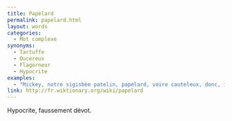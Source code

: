 ```yaml
---
title: Papelard
permalink: papelard.html
layout: words
categories:
  - Mot complexe
synonyms:
  - Tartuffe
  - Oucereux
  - Flagorneur
  - Hypocrite
examples:
  - "Mickey, notre sigisbée patelin, papelard, voire cauteleux, donc, invite une copine à la campagne. Cette copine, c'est... Clarabelle, le bovidé mafflu ! (cf. Histoires)"
link: http://fr.wiktionary.org/wiki/papelard
---
```


Hypocrite, faussement dévot. 


